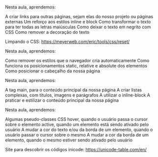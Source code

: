 Nesta aula, aprendemos:

A criar links para outras páginas, sejam elas do nosso projeto ou páginas externas
Um reforço aos estilos inline e block
Como transformar o texto para ter todas as letras maiúsculas
Como deixar o texto em negrito com CSS
Como remover a decoração do texto

Limpando o CSS: https://meyerweb.com/eric/tools/css/reset/

Nesta aula, aprendemos:

Como remover os estilos que o navegador cria automaticamente
Como funciona os posicionamentos static, relative e absolute dos elementos
Como posicionar o cabeçalho da nossa página

Nesta aula, aprendemos:

A tag main, para o conteúdo principal da nossa página
A criar listas complexas, com títulos, imagens e parágrafos
A utilizar o inline-block
A praticar e estilizar o conteúdo principal da nossa página

Nesta aula, aprendemos:

Algumas pseudo-classes CSS
hover, quando o usuário passa o cursor sobre o elemento
active, quando um elemento está sendo ativado pelo usuário
A mudar a cor do texto e/ou da borda de um elemento, quando o usuário passar o cursor sobre o mesmo
A mudar a cor da borda de um elemento, quando o mesmo estiver sendo ativado pelo usuário

Site para descobrir os códigos inicode:
https://unicode-table.com/en/
